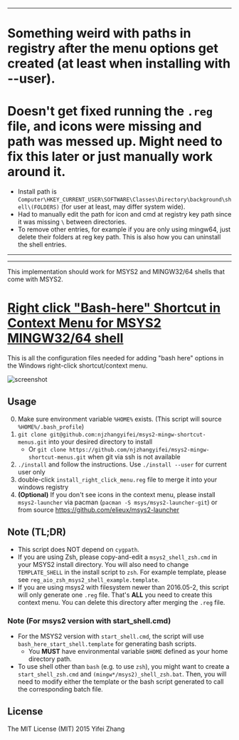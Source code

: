 ----
# Something weird with paths in registry after the menu options get created (at least when installing with --user). 
# Doesn't get fixed running the `.reg` file, and icons were missing and path was messed up. Might need to fix this later or just manually work around it.
- Install path is `Computer\HKEY_CURRENT_USER\SOFTWARE\Classes\Directory\background\shell\(FOLDERS)` (for user at least, may differ system wide).
- Had to manually edit the path for icon and cmd at registry key path since it was missing `\` between directories.
- To remove other entries, for example if you are only using mingw64, just delete their folders at reg key path. This is also how you can uninstall the shell entries.
----
----

This implementation should work for MSYS2 and MINGW32/64 shells that come with MSYS2.

# <ins>Right click "Bash-here" Shortcut in Context Menu for MSYS2 MINGW32/64 shell
This is all the configuration files needed for adding "bash here" options in 
the Windows right-click shortcut/context menu.</ins>

![screenshot](https://cloud.githubusercontent.com/assets/2238599/15538737/d9d1e3a2-2232-11e6-9426-42c62c69925c.png)


## Usage
0. Make sure environment variable `%HOME%` exists. 
   (This script will source `%HOME%/.bash_profile`)
1. `git clone git@github.com:njzhangyifei/msys2-mingw-shortcut-menus.git` into
   your desired directory to install
   - Or `git clone https://github.com/njzhangyifei/msys2-mingw-shortcut-menus.git`
   when git via ssh is not available
2. `./install` and follow the instructions. Use `./install --user` for current user only
3. double-click `install_right_click_menu.reg` file to merge it into your
   windows registry
4. **(Optional)** If you don't see icons in the context menu, please install `msys2-launcher`
   via pacman (`pacman -S msys/msys2-launcher-git`) or from source https://github.com/elieux/msys2-launcher


## Note (TL;DR)
- This script does NOT depend on `cygpath`.
- If you are using Zsh, please copy-and-edit a `msys2_shell_zsh.cmd` in your
   MSYS2 install directory. You will also need to change `TEMPLATE_SHELL` in the
   install script to `zsh`. For example template, please see 
   `reg_aio_zsh_msys2_shell_example.template`.
- If you are using msys2 with filesystem newer than 2016.05-2, this script will
   only generate one `.reg` file. That's **ALL** you need to create this context
   menu. You can delete this directory after merging the `.reg` file.

### Note (For msys2 version with start_shell.cmd)
- For the MSYS2 version with `start_shell.cmd`, the script will 
  use `bash_here_start_shell.template` for generating bash scripts.
  - You **MUST** have environmental variable `$HOME` defined as 
    your home directory path.
- To use shell other than `bash` (e.g. to use `zsh`), you might want to create a 
  `start_shell_zsh.cmd` and `(mingw*/msys2)_shell_zsh.bat`. Then, you will need
  to modify either the template or the bash script generated to call the
  corresponding batch file.

## License
The MIT License (MIT) 2015 Yifei Zhang
